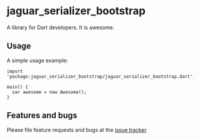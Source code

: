# jaguar_serializer_bootstrap

A library for Dart developers. It is awesome.

## Usage

A simple usage example:

    import 'package:jaguar_serializer_bootstrap/jaguar_serializer_bootstrap.dart';

    main() {
      var awesome = new Awesome();
    }

## Features and bugs

Please file feature requests and bugs at the [issue tracker][tracker].

[tracker]: http://example.com/issues/replaceme

